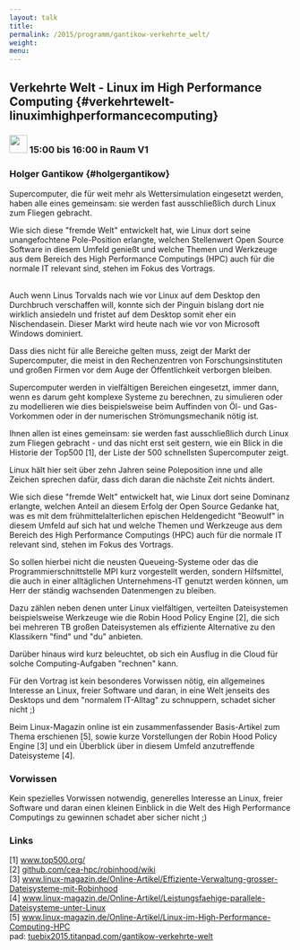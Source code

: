 ```yaml
---
layout: talk
title:
permalink: /2015/programm/gantikow-verkehrte_welt/
weight: 
menu:
---
```

## Verkehrte Welt - Linux im High Performance Computing {#verkehrtewelt-linuximhighperformancecomputing}

### <img height = "32" src="../../../images/talk.svg"> 15:00 bis 16:00 in Raum V1

### Holger Gantikow {#holgergantikow}

Supercomputer, die für weit mehr als Wettersimulation eingesetzt werden, haben alle eines gemeinsam: sie werden fast ausschließlich durch Linux zum Fliegen gebracht.

Wie sich diese "fremde Welt" entwickelt hat, wie Linux dort seine unangefochtene Pole-Position erlangte, welchen Stellenwert Open Source Software in diesem Umfeld genießt und welche Themen und Werkzeuge aus dem Bereich des High Performance Computings (HPC) auch für die normale IT relevant sind, stehen im Fokus des Vortrags.

<br/>
Auch wenn Linus Torvalds nach wie vor Linux auf dem Desktop den Durchbruch verschaffen will, konnte sich der Pinguin bislang dort nie wirklich ansiedeln und fristet auf dem Desktop somit eher ein Nischendasein. Dieser Markt wird heute nach wie vor von Microsoft Windows dominiert.

Dass dies nicht für alle Bereiche gelten muss, zeigt der Markt der Supercomputer, die meist in den Rechenzentren von Forschungsinstituten und großen Firmen vor dem Auge der Öffentlichkeit verborgen bleiben.

Supercomputer werden in vielfältigen Bereichen eingesetzt, immer dann, wenn es darum geht komplexe Systeme zu berechnen, zu simulieren oder zu modellieren wie dies beispielsweise beim Auffinden von Öl- und Gas-Vorkommen oder in der numerischen Strömungsmechanik nötig ist.

Ihnen allen ist eines gemeinsam: sie werden fast ausschließlich durch Linux zum Fliegen gebracht - und das nicht erst seit gestern, wie ein Blick in die Historie der Top500 [1], der Liste der 500 schnellsten Supercomputer zeigt.

Linux hält hier seit über zehn Jahren seine Poleposition inne und alle Zeichen sprechen dafür, dass dich daran die nächste Zeit nichts ändert.

Wie sich diese "fremde Welt" entwickelt hat, wie Linux dort seine Dominanz erlangte, welchen Anteil an diesem Erfolg der Open Source Gedanke hat, was es mit dem frühmittelalterlichen epischen Heldengedicht "Beowulf" in diesem Umfeld auf sich hat und welche Themen und Werkzeuge aus dem Bereich des High Performance Computings (HPC) auch für die normale IT relevant sind, stehen im Fokus des Vortrags.

So sollen hierbei nicht die neusten Queueing-Systeme oder das die Programmierschnittstelle MPI kurz vorgestellt werden, sondern Hilfsmittel, die auch in einer alltäglichen Unternehmens-IT genutzt werden können, um Herr der ständig wachsenden Datenmengen zu bleiben.

Dazu zählen neben denen unter Linux vielfältigen, verteilten Dateisystemen beispielsweise Werkzeuge wie die Robin Hood Policy Engine [2], die sich bei mehreren TB großen Dateisystemen als effiziente Alternative zu den Klassikern "find" und "du" anbieten.

Darüber hinaus wird kurz beleuchtet, ob sich ein Ausflug in die Cloud für solche Computing-Aufgaben "rechnen" kann.

Für den Vortrag ist kein besonderes Vorwissen nötig, ein allgemeines Interesse an Linux, freier Software und daran, in eine Welt jenseits des Desktops und dem "normalem IT-Alltag" zu schnuppern, schadet sicher nicht ;)

Beim Linux-Magazin online ist ein zusammenfassender Basis-Artikel zum Thema erschienen [5], sowie kurze Vorstellungen der Robin Hood Policy Engine [3] und ein Überblick über in diesem Umfeld anzutreffende Dateisysteme [4].

### Vorwissen

Kein spezielles Vorwissen notwendig, generelles Interesse an Linux, freier Software und daran einen kleinen Einblick in die Welt des High Performance Computings zu gewinnen schadet aber sicher nicht ;)

### Links

[1] <a href="http://www.top500.org/" target="_blank">www.top500.org/</a><br />
[2] <a href="https://github.com/cea-hpc/robinhood/wiki" target="_blank">github.com/cea-hpc/robinhood/wiki</a><br />
[3] <a href="http://www.linux-magazin.de/Online-Artikel/Effiziente-Verwaltung-grosser-Dateisysteme-mit-Robinhood" target="_blank">www.linux-magazin.de/Online-Artikel/Effiziente-Verwaltung-grosser-Dateisysteme-mit-Robinhood</a><br />
[4] <a href="http://www.linux-magazin.de/Online-Artikel/Leistungsfaehige-parallele-Dateisysteme-unter-Linux" target="_blank">www.linux-magazin.de/Online-Artikel/Leistungsfaehige-parallele-Dateisysteme-unter-Linux</a><br />
[5] <a href="http://www.linux-magazin.de/Online-Artikel/Linux-im-High-Performance-Computing-HPC" target="_blank">www.linux-magazin.de/Online-Artikel/Linux-im-High-Performance-Computing-HPC</a><br/>
pad: <a href="https://tuebix2015.titanpad.com/gantikow-verkehrte-welt" target="_blank">tuebix2015.titanpad.com/gantikow-verkehrte-welt</a>
